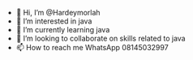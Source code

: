 - 👋 Hi, I’m @Hardeymorlah
- 👀 I’m interested in java 
- 🌱 I’m currently learning java
- 💞️ I’m looking to collaborate on skills related to java
- 📫 How to reach me WhatsApp 08145032997

<!---
Hardeymorlah/Hardeymorlah is a ✨ special ✨ repository because its `README.md` (this file) appears on your GitHub profile.
You can click the Preview link to take a look at your changes.
--->
